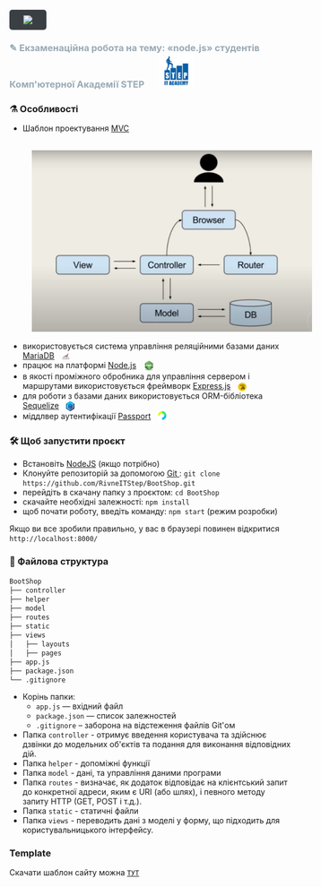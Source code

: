 # <img align="center" style="background-color: #3A3F44;border-radius:5px;padding:10px 25px;" src="log.png" width="200" >

### <span style="color:#99aab5"> <span style="color:;"> &#9998; </span>Екзаменаційна робота на тему: &laquo;node.js&raquo; студентів Комп'ютерної Академії STEP</span> &nbsp;&nbsp;<img src="step.svg" width="50" style="margin-left:15px;background-color:#fff;padding:5px;">

### &#9879; Особливості

- Шаблон проектування [MVC](https://uk.wikipedia.org/wiki/Модель-вид-контролер)

 &nbsp;&nbsp;&nbsp;<img src="mvc.png" width="500" style="margin-left:40px">

- використовується система управління реляційними базами даних [MariaDB](https://mariadb.org)&nbsp;&nbsp;<img align="center" src="mariadb-logo.png" width="15" style="margin-left:5px">
- працює на платформі [Node.js](https://nodejs.org/uk/)&nbsp;&nbsp;<img align="center" src="node-js.png" width="20" style="margin-left:5px">
- в якості проміжного обробника для управління сервером і маршрутами використовується фреймворк [Express.js](https://expressjs.com/ru/)&nbsp;&nbsp;<img align="center" src="express-js.png" width="15" style="margin-left:5px">
- для роботи з базами даних використовується ORM-бібліотека [Sequelize](https://sequelize.org)&nbsp;&nbsp;<img align="center" src="sequelize.png" width="15" style="margin-left:5px">
- міддлвер аутентифікації [Passport](http://www.passportjs.org)&nbsp;&nbsp;<img align="center" src="passport.svg" width="15" style="margin-left:5px">

### :hammer_and_wrench: Щоб запустити проєкт

- Встановіть [NodeJS](https://nodejs.org/en/) (якщо потрібно)
- Клонуйте репозиторій за допомогою [Git ](https://git-scm.com/downloads): `git clone https://github.com/RivneITStep/BootShop.git`
- перейдіть в скачану папку з проєктом: `cd BootShop`
- скачайте необхідні залежності: `npm install`
- щоб почати роботу, введіть команду: `npm start` (режим розробки)

Якщо ви все зробили правильно, у вас в браузері повинен відкритися
`http://localhost:8000/`

### :open_file_folder: Файлова структура

```
BootShop
├── controller
├── helper
├── model
├── routes
├── static
├── views
│   ├── layouts
│   ├── pages
├── app.js
├── package.json
└── .gitignore
```

- Корінь папки:
  - `app.js` — вхідний файл
  - `package.json` — список залежностей
  - `.gitignore` – заборона на відстеження файлів Git'ом
- Папка `controller` - отримує введення користувача та здійснює дзвінки до модельних об'єктів та подання для виконання відповідних дій.
- Папка `helper` - допоміжні функції
- Папка `model` - дані, та управління даними програми
- Папка `routes` - визначає, як додаток відповідає на клієнтський запит до конкретної адреси, яким є URI (або шлях), і певного методу запиту HTTP (GET, POST і т.д.).
- Папка `static` - статичні файли
- Папка `views` - переводить дані з моделі у форму, що підходить для користувальницького інтерфейсу.

### Template

Скачати шаблон сайту можна [`ТУТ`](https://drive.google.com/file/d/1lFp1yxijDRRLpY1einSxZrs96saOaaTK/view?usp=sharing)
